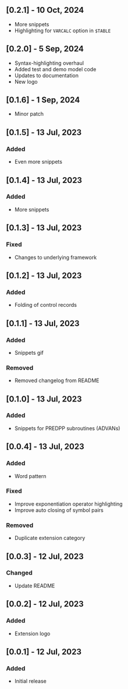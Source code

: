## [0.2.1] - 10 Oct, 2024

- More snippets
- Highlighting for `VARCALC` option in `$TABLE`

## [0.2.0] - 5 Sep, 2024

- Syntax-highlighting overhaul
- Added test and demo model code
- Updates to documentation
- New logo

## [0.1.6] - 1 Sep, 2024

- Minor patch

## [0.1.5] - 13 Jul, 2023

### Added

- Even more snippets

## [0.1.4] - 13 Jul, 2023

### Added

- More snippets

## [0.1.3] - 13 Jul, 2023

### Fixed

- Changes to underlying framework

## [0.1.2] - 13 Jul, 2023

### Added

- Folding of control records

## [0.1.1] - 13 Jul, 2023

### Added

- Snippets gif

### Removed

- Removed changelog from README

## [0.1.0] - 13 Jul, 2023

### Added

- Snippets for PREDPP subroutines (ADVANs)

## [0.0.4] - 13 Jul, 2023

### Added

- Word pattern

### Fixed

- Improve exponentiation operator highlighting
- Improve auto closing of symbol pairs

### Removed

- Duplicate extension category

## [0.0.3] - 12 Jul, 2023

### Changed

- Update README

## [0.0.2] - 12 Jul, 2023

### Added

- Extension logo

## [0.0.1] - 12 Jul, 2023

### Added

- Initial release
